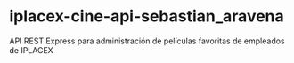 # iplacex-cine-api-sebastian_aravena
 API REST Express para administración de películas favoritas de empleados de IPLACEX
